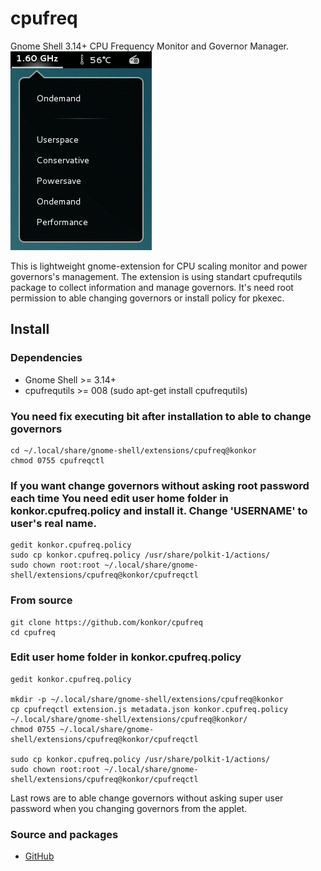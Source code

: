 # cpufreq
Gnome Shell 3.14+ CPU Frequency Monitor and Governor Manager.
![](/data/screenshots.png?raw=true)

This is lightweight gnome-extension for CPU scaling monitor and power governors's management. The extension is using standart cpufrequtils package to collect information and manage governors. It's need root permission to able changing governors or install policy for pkexec.

## Install
### Dependencies
* Gnome Shell >= 3.14+
* cpufrequtils >= 008 (sudo apt-get install cpufrequtils)

### You need fix executing bit after installation to able to change governors
```
cd ~/.local/share/gnome-shell/extensions/cpufreq@konkor
chmod 0755 cpufreqctl
```
### If you want change governors without asking root password each time You need edit user home folder in konkor.cpufreq.policy and install it. Change 'USERNAME' to user's real name. 
```
gedit konkor.cpufreq.policy
sudo cp konkor.cpufreq.policy /usr/share/polkit-1/actions/
sudo chown root:root ~/.local/share/gnome-shell/extensions/cpufreq@konkor/cpufreqctl
```

### From source
```
git clone https://github.com/konkor/cpufreq
cd cpufreq
```
### Edit user home folder in konkor.cpufreq.policy
```
gedit konkor.cpufreq.policy

mkdir -p ~/.local/share/gnome-shell/extensions/cpufreq@konkor
cp cpufreqctl extension.js metadata.json konkor.cpufreq.policy ~/.local/share/gnome-shell/extensions/cpufreq@konkor/
chmod 0755 ~/.local/share/gnome-shell/extensions/cpufreq@konkor/cpufreqctl

sudo cp konkor.cpufreq.policy /usr/share/polkit-1/actions/
sudo chown root:root ~/.local/share/gnome-shell/extensions/cpufreq@konkor/cpufreqctl
```
Last rows are to able change governors without asking super user password when you changing governors from the applet.

### Source and packages
* [GitHub](https://github.com/konkor/cpufreq)

